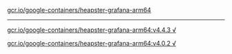[gcr.io/google-containers/heapster-grafana-arm64](https://hub.docker.com/r/anjia0532/heapster-grafana-arm64/tags/) 

----
[gcr.io/google-containers/heapster-grafana-arm64:v4.4.3 √](https://hub.docker.com/r/anjia0532/google-containers.heapster-grafana-arm64/tags/)

[gcr.io/google-containers/heapster-grafana-arm64:v4.0.2 √](https://hub.docker.com/r/anjia0532/google-containers.heapster-grafana-arm64/tags/)

